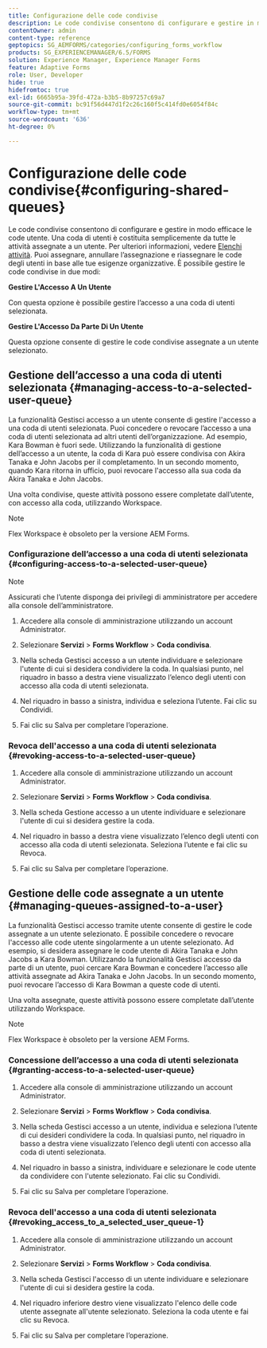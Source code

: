 ```yaml
---
title: Configurazione delle code condivise
description: Le code condivise consentono di configurare e gestire in modo efficace le code utente. Scopri come configurare le code condivise.
contentOwner: admin
content-type: reference
geptopics: SG_AEMFORMS/categories/configuring_forms_workflow
products: SG_EXPERIENCEMANAGER/6.5/FORMS
solution: Experience Manager, Experience Manager Forms
feature: Adaptive Forms
role: User, Developer
hide: true
hidefromtoc: true
exl-id: 6665b95a-39fd-472a-b3b5-8b97257c69a7
source-git-commit: bc91f56d447d1f2c26c160f5c414fd0e6054f84c
workflow-type: tm+mt
source-wordcount: '636'
ht-degree: 0%

---
```


# Configurazione delle code condivise{#configuring-shared-queues}

Le code condivise consentono di configurare e gestire in modo efficace le code utente. Una coda di utenti è costituita semplicemente da tutte le attività assegnate a un utente. Per ulteriori informazioni, vedere [Elenchi attività](https://help.adobe.com/en_US/livecycle/11.0/WorkspaceHelp/WS92d06802c76abadb-2b6ab502126beb6ba2f-7ffc.2.html). Puoi assegnare, annullare l’assegnazione e riassegnare le code degli utenti in base alle tue esigenze organizzative. È possibile gestire le code condivise in due modi:

**Gestire L&#39;Accesso A Un Utente**

Con questa opzione è possibile gestire l’accesso a una coda di utenti selezionata.

**Gestire L&#39;Accesso Da Parte Di Un Utente**

Questa opzione consente di gestire le code condivise assegnate a un utente selezionato.

## Gestione dell’accesso a una coda di utenti selezionata {#managing-access-to-a-selected-user-queue}

La funzionalità Gestisci accesso a un utente consente di gestire l&#39;accesso a una coda di utenti selezionata. Puoi concedere o revocare l’accesso a una coda di utenti selezionata ad altri utenti dell’organizzazione. Ad esempio, Kara Bowman è fuori sede. Utilizzando la funzionalità di gestione dell’accesso a un utente, la coda di Kara può essere condivisa con Akira Tanaka e John Jacobs per il completamento. In un secondo momento, quando Kara ritorna in ufficio, puoi revocare l&#39;accesso alla sua coda da Akira Tanaka e John Jacobs.

Una volta condivise, queste attività possono essere completate dall’utente, con accesso alla coda, utilizzando Workspace.

>[!NOTE]
>
>Flex Workspace è obsoleto per la versione AEM Forms.

### Configurazione dell’accesso a una coda di utenti selezionata {#configuring-access-to-a-selected-user-queue}

>[!NOTE]
> 
> Assicurati che l’utente disponga dei privilegi di amministratore per accedere alla console dell’amministratore.

1. Accedere alla console di amministrazione utilizzando un account Administrator.
1. Selezionare **Servizi** > **Forms Workflow** > **Coda condivisa**.

1. Nella scheda Gestisci accesso a un utente individuare e selezionare l&#39;utente di cui si desidera condividere la coda. In qualsiasi punto, nel riquadro in basso a destra viene visualizzato l’elenco degli utenti con accesso alla coda di utenti selezionata.
1. Nel riquadro in basso a sinistra, individua e seleziona l’utente. Fai clic su Condividi.
1. Fai clic su Salva per completare l’operazione.

### Revoca dell&#39;accesso a una coda di utenti selezionata {#revoking-access-to-a-selected-user-queue}

1. Accedere alla console di amministrazione utilizzando un account Administrator.
1. Selezionare **Servizi** > **Forms Workflow** > **Coda condivisa**.

1. Nella scheda Gestione accesso a un utente individuare e selezionare l&#39;utente di cui si desidera gestire la coda.
1. Nel riquadro in basso a destra viene visualizzato l’elenco degli utenti con accesso alla coda di utenti selezionata. Seleziona l’utente e fai clic su Revoca.
1. Fai clic su Salva per completare l’operazione.

## Gestione delle code assegnate a un utente {#managing-queues-assigned-to-a-user}

La funzionalità Gestisci accesso tramite utente consente di gestire le code assegnate a un utente selezionato. È possibile concedere o revocare l&#39;accesso alle code utente singolarmente a un utente selezionato. Ad esempio, si desidera assegnare le code utente di Akira Tanaka e John Jacobs a Kara Bowman. Utilizzando la funzionalità Gestisci accesso da parte di un utente, puoi cercare Kara Bowman e concedere l’accesso alle attività assegnate ad Akira Tanaka e John Jacobs. In un secondo momento, puoi revocare l’accesso di Kara Bowman a queste code di utenti.

Una volta assegnate, queste attività possono essere completate dall’utente utilizzando Workspace.

>[!NOTE]
>
>Flex Workspace è obsoleto per la versione AEM Forms.

### Concessione dell’accesso a una coda di utenti selezionata {#granting-access-to-a-selected-user-queue}

1. Accedere alla console di amministrazione utilizzando un account Administrator.
1. Selezionare **Servizi** > **Forms Workflow** > **Coda condivisa**.

1. Nella scheda Gestisci accesso a un utente, individua e seleziona l’utente di cui desideri condividere la coda. In qualsiasi punto, nel riquadro in basso a destra viene visualizzato l’elenco degli utenti con accesso alla coda di utenti selezionata.
1. Nel riquadro in basso a sinistra, individuare e selezionare le code utente da condividere con l&#39;utente selezionato. Fai clic su Condividi.
1. Fai clic su Salva per completare l’operazione.

### Revoca dell&#39;accesso a una coda di utenti selezionata {#revoking_access_to_a_selected_user_queue-1}

1. Accedere alla console di amministrazione utilizzando un account Administrator.
1. Selezionare **Servizi** > **Forms Workflow** > **Coda condivisa**.

1. Nella scheda Gestisci l&#39;accesso di un utente individuare e selezionare l&#39;utente di cui si desidera gestire la coda.
1. Nel riquadro inferiore destro viene visualizzato l&#39;elenco delle code utente assegnate all&#39;utente selezionato. Seleziona la coda utente e fai clic su Revoca.
1. Fai clic su Salva per completare l’operazione.
